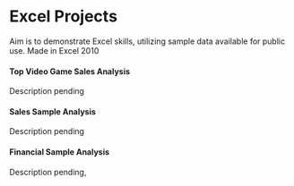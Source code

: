 # Excel Projects
Aim is to demonstrate Excel skills, utilizing sample data available for public use. Made in Excel 2010

#### Top Video Game Sales Analysis
Description pending


#### Sales Sample Analysis
Description pending


#### Financial Sample Analysis
Description pending,

